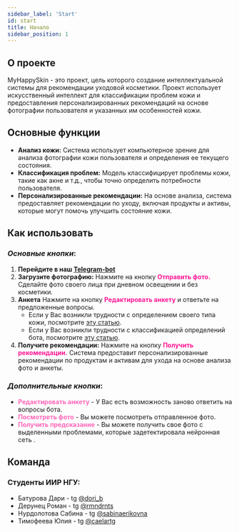 ```yaml
---
sidebar_label: 'Start'
id: start
title: Начало
sidebar_position: 1
---
```

## О проекте

MyHappySkin - это проект, цель которого создание интеллектуальной системы для рекомендации уходовой косметики. Проект использует искусственный интеллект для классификации проблем кожи и предоставления персонализированных рекомендаций на основе фотографии пользователя и указанных им особенностей кожи.

## Основные функции

- **Анализ кожи:** Система использует компьютерное зрение для анализа фотографии кожи пользователя и определения ее текущего состояния.
- **Классификация проблем:** Модель классифицирует проблемы кожи, такие как акне и т.д., чтобы точно определить потребности пользователя.
- **Персонализированные рекомендации:** На основе анализа, система предоставляет рекомендации по уходу, включая продукты и активы, которые могут помочь улучшить состояние кожи.

## Как использовать

### *Основные кнопки*:
1. **Перейдите в наш [Telegram-bot](https://t.me/MyDearSkin_bot)**
2. **Загрузите фотографию:** Нажмите на кнопку <font color="#ff1493">**Отправить фото.**</font> Сделайте фото своего лица при дневном освещении и без косметики.
3. **Анкета** Нажмите на кнопку <font color="#ff1493">**Редактировать анкету**</font> и ответьте на предложенные вопросы. 
   - Если у Вас возникли трудности с определением своего типа кожи, посмотрите [эту статью](articles/skin1).
   - Если у Вас возникли трудности с классификацией определений бота, посмотрите [эту статью](articles/skin2).
4. **Получите рекомендации:** Нажмите на кнопку <font color="#ff1493">**Получить рекомендации.**</font> Система предоставит персонализированные рекомендации по продуктам и активам для ухода на основе анализа фото и анкеты.

### *Дополнительные кнопки*:
- <font color="#ff66b9">**Редактировать анкету**</font> - У Вас есть возможность заново ответить на вопросы бота.
- <font color="#ff66b9">**Посмотреть фото**</font> - Вы можете посмотреть отправленное фото.
- <font color="#ff66b9">**Получить предсказание**</font> - Вы можете получить свое фото с выделенными проблемами, которые задетектировала нейронная сеть .


## Команда
### Студенты ИИР НГУ:
- Батурова Дари - tg [@dori_b](https://t.me/dori_b)
- Дерунец Роман - tg [@rmndrnts](https://t.me/rmndrnts)
- Нурдолотова Сабина - tg [@sabinaerikovna](https://t.me/sabinaerikovna)
- Тимофеева Юлия - tg [@caelartg](https://t.me/caelartg)





